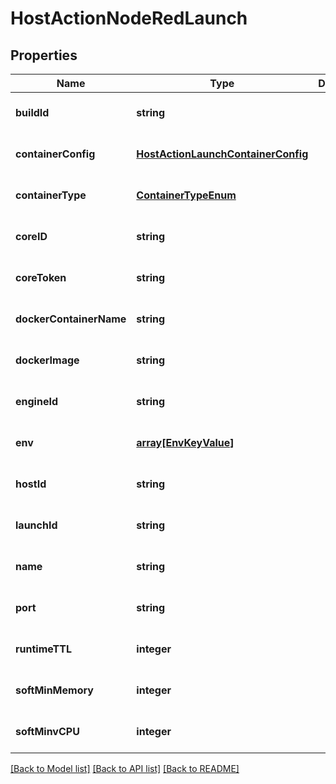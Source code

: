 # HostActionNodeRedLaunch

## Properties
Name | Type | Description | Notes
------------ | ------------- | ------------- | -------------
**buildId** | **string** |  | [optional] [default to null]
**containerConfig** | [**HostActionLaunchContainerConfig**](HostActionLaunchContainerConfig.md) |  | [optional] [default to null]
**containerType** | [**ContainerTypeEnum**](ContainerTypeEnum.md) |  | [optional] [default to null]
**coreID** | **string** |  | [optional] [default to null]
**coreToken** | **string** |  | [optional] [default to null]
**dockerContainerName** | **string** |  | [optional] [default to null]
**dockerImage** | **string** |  | [optional] [default to null]
**engineId** | **string** |  | [optional] [default to null]
**env** | [**array[EnvKeyValue]**](EnvKeyValue.md) |  | [optional] [default to null]
**hostId** | **string** |  | [optional] [default to null]
**launchId** | **string** |  | [optional] [default to null]
**name** | **string** |  | [optional] [default to null]
**port** | **string** |  | [optional] [default to null]
**runtimeTTL** | **integer** |  | [optional] [default to null]
**softMinMemory** | **integer** |  | [optional] [default to null]
**softMinvCPU** | **integer** |  | [optional] [default to null]

[[Back to Model list]](../README.md#documentation-for-models) [[Back to API list]](../README.md#documentation-for-api-endpoints) [[Back to README]](../README.md)


